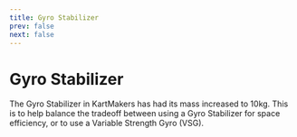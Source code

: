 ```yaml
---
title: Gyro Stabilizer
prev: false
next: false
---
```

# Gyro Stabilizer
The Gyro Stabilizer in KartMakers has had its mass increased to 10kg. This is to help balance the tradeoff between using a Gyro Stabilizer for space efficiency, or to use a Variable Strength Gyro (VSG).